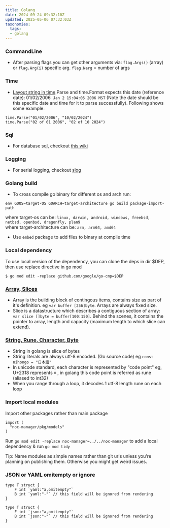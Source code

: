 ```yaml
---
title: Golang
date: 2024-09-24 09:32:10Z
updated: 2025-05-06 07:32:03Z
taxonomies:
  tags:
  - golang
---
```


### CommandLine

- After parsing flags you can get other arguments via: `flag.Args()` (array) or `flag.Arg(i)` specific arg. `flag.Narg` = number of args

### Time

- [Layout string in time](https://pkg.go.dev/time@go1.23.2#Time.Format).Parse and time.Format expects this date (reference date): 01/02/2006  `Jan 2 15:04:05 2006 MST` (Note the date should be this specific date and time for it to parse successfully). Following shows some example:

```
time.Parse("01/02/2006", "10/02/2024")
time.Parse("02 of 01 2006", "02 of 10 2024")
```

### Sql

- For database sql, checkout [this wiki](https://go.dev/wiki/SQLInterface)

### Logging

- For serial logging, checkout [slog](https://pkg.go.dev/log/slog)

### Golang build

- To cross compile go binary for different os and arch run:

```
env GOOS=target-OS GOARCH=target-architecture go build package-import-path
```

where target-os can be: `linux, darwin, android, windows, freebsd, netbsd, openbsd, dragonfly, plan9`  
where target-architecture can be: `arm, arm64, amd64`

- Use `embed` package to add files to binary at compile time

### Local dependency

To use local version of the dependency, you can clone the deps in dir $DEP, then use replace directive in go mod

`$ go mod edit -replace github.com/google/go-cmp=$DEP`

### [Array, Slices](https://go.dev/blog/slices)

- Array is the building block of contingous items, contains size as part of it's definition. eg `var buffer [256]byte`. Arrays are always fixed size.
- Slice is a datastructure which describes a contiguous section of array: `var slice []byte = buffer[100:150]`. Behind the scenes, it contains the pointer to array, length and capacity (maximum length to which slice can extend).

### [String, Rune, Character, Byte](https://go.dev/blog/strings)

- String in golang is slice of bytes
- String literals are always utf-8 encoded. (Go source code) eg `const nihongo = "日本語"`
- In unicode standard, each character is represented by "code point" eg, U+2318 represents `⌘` , in golang this code point is referred as rune (aliased to int32)
- When you range through a loop, it decodes 1 utf-8 length rune on each loop

### Import local modules

Import other packages rather than main package

```
import (
  "noc-manager/pkg/models"
)
```

Run `go mod edit -replace noc-manager=../../noc-manager` to add a local dependency & run `go mod tidy`

Tip: Name modules as simple names rather than git urls unless you're planning on publishing them. Otherwise you might get weird issues.

### JSON or YAML omitempty or ignore

```
type T struct {
    F int `yaml:"a,omitempty"`
    B int `yaml:"-"` // this field will be ignored from rendering
}
```

```
type T struct {
    F int `json:"a,omitempty"`
    B int `json:"-"` // this field will be ignored from rendering
}
```
